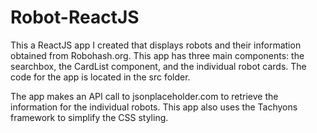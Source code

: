 # Robot-ReactJS
This a ReactJS app I created that displays robots and their 
information obtained from Robohash.org. This app has three 
main components: the searchbox, the CardList component,
and the individual robot cards. The code for the app is 
located in the src folder.

The app makes an API call to jsonplaceholder.com to retrieve 
the information for the individual robots. This app also uses 
the Tachyons framework to simplify the CSS styling.


